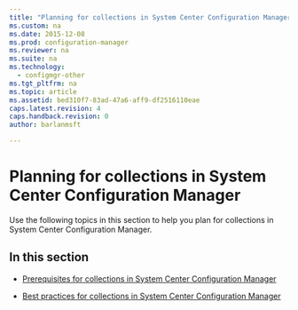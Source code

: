 ```yaml
---
title: "Planning for collections in System Center Configuration Manager"
ms.custom: na
ms.date: 2015-12-08
ms.prod: configuration-manager
ms.reviewer: na
ms.suite: na
ms.technology:
  - configmgr-other
ms.tgt_pltfrm: na
ms.topic: article
ms.assetid: bed310f7-83ad-47a6-aff9-df2516110eae
caps.latest.revision: 4
caps.handback.revision: 0
author: barlanmsft

---
```

# Planning for collections in System Center Configuration Manager
Use the following topics in this section to help you plan for collections in System Center Configuration Manager.  

## In this section  

-   [Prerequisites for collections in System Center Configuration Manager](../../../../core/clients/manage/collections/prerequisites-for-collections.md)  

-   [Best practices for collections in System Center Configuration Manager](../../../../core/clients/manage/collections/best-practices-for-collections.md)  
